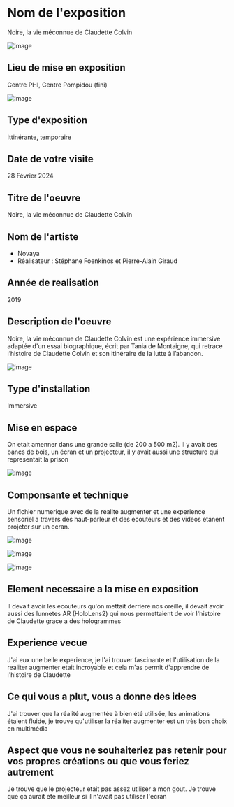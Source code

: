# Nom de l'exposition
Noire, la vie méconnue de Claudette Colvin

![image](image/description.jpg)


## Lieu de mise en exposition 
Centre PHI, Centre Pompidou (fini)

![image](image/Entrer.jpg)


## Type d'exposition
Ittinérante, temporaire

## Date de votre visite
28 Février 2024

## Titre de l'oeuvre
Noire, la vie méconnue de Claudette Colvin

## Nom de l'artiste
- Novaya
- Réalisateur : Stéphane Foenkinos et Pierre-Alain Giraud

## Année de realisation
2019

## Description de l'oeuvre
Noire, la vie méconnue de Claudette Colvin est une expérience immersive adaptée d'un essai biographique, écrit par Tania de Montaigne, qui retrace l’histoire de Claudette Colvin et son itinéraire de la lutte à l’abandon. 


![image](image/synopsis.jpg)


## Type d'installation
Immersive


## Mise en espace
On etait amenner dans une grande salle (de 200 a 500 m2). Il y avait des bancs de bois, un écran et un projecteur, il y avait aussi une structure qui representait la prison


![image](image/salle.jpg)



## Componsante et technique
Un fichier numerique avec de la realite augmenter et une experience sensoriel a travers des haut-parleur et des ecouteurs et des videos etanent projeter sur un ecran.


![image](image/hologramme.webp)


![image](image/haut_parleur.jpg)


![image](scene_1.jpg)




## Element necessaire a la mise en exposition 
Il devait avoir les ecouteurs qu'on mettait derriere nos oreille, il devait avoir aussi des lunnetes AR (HoloLens2) qui nous permettaient de voir l'histoire de Claudette grace a des hologrammes

## Experience vecue
J'ai eux une belle experience, je l'ai trouver fascinante et l'utilisation de la realiter augmenter etait incroyable et cela m'as permit d'apprendre de l'histoire de Claudette

## Ce qui vous a plut, vous a donne des idees
J'ai trouver que la réalité augmentée à bien été utilisée, les animations étaient fluide, je trouve qu'utiliser la réaliter augmenter est un très bon choix en multimédia


## Aspect que vous ne souhaiteriez pas retenir pour vos propres créations ou que vous feriez autrement
Je trouve que le projecteur etait pas assez utiliser a mon gout. Je trouve que ça aurait ete meilleur si il n'avait pas utiliser l'ecran
